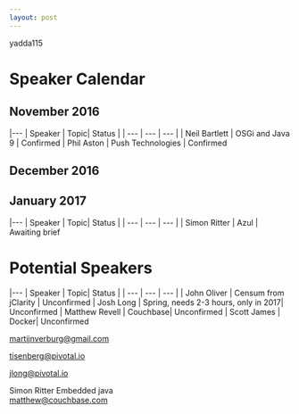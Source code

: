 ```yaml
---
layout: post
---
```

<style>
table {
    border-collapse: collapse;
    width: 100%;
}

th, td {
    text-align: left;
    padding: 8px;
}

tr:nth-child(even){background-color: #f2f2f2}

th {
    background-color: #2b3038;
    color: white;
}

</style>
yadda115

# Speaker Calendar

## November 2016

|---
| Speaker | Topic|  Status | 
| --- | --- | --- | 
| Neil Bartlett | OSGi and Java 9 | Confirmed 
| Phil Aston | Push Technologies | Confirmed 

      
 <p/>

## December 2016


## January 2017
|---
| Speaker | Topic|  Status | 
| --- | --- | --- | 
| Simon Ritter | Azul | Awaiting brief 




# Potential Speakers

|---
| Speaker | Topic|  Status | 
| --- | --- | --- | 
| John Oliver | Censum from jClarity | Unconfirmed 
| Josh Long | Spring, needs 2-3 hours, only in 2017| Unconfirmed 
| Matthew Revell | Couchbase| Unconfirmed 
| Scott James | Docker| Unconfirmed 



		








martijnverburg@gmail.com



		
tisenberg@pivotal.io

jlong@pivotal.io

Simon Ritter	Embedded java	
		matthew@couchbase.com






